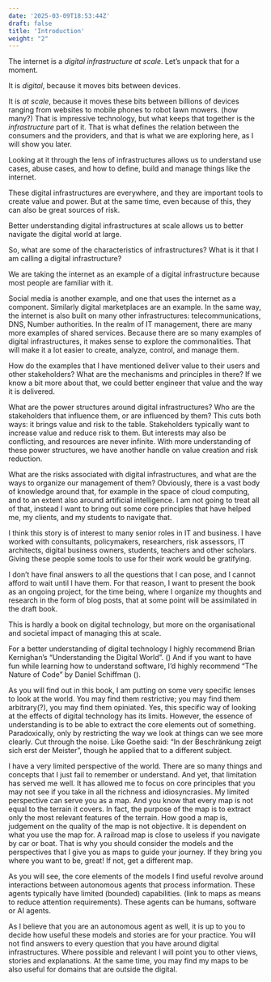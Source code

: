 ```yaml
---
date: '2025-03-09T18:53:44Z'
draft: false
title: 'Introduction'
weight: "2"
---
```

The internet is a _digital infrastructure at scale_. Let’s unpack that for a moment.

It is _digital_, because it moves bits between devices.

It is _at scale_, because it moves these bits between billions of devices ranging from websites to mobile phones to robot lawn mowers. (how many?) That is impressive technology, but what keeps that together is the _infrastructure_ part of it. That is what defines the relation between the consumers and the providers, and that is what we are exploring here, as I will show you later.

Looking at it through the lens of infrastructures allows us to understand use cases, abuse cases, and how to define, build and manage things like the internet.

These digital infrastructures are everywhere, and they are important tools to create value and power. But at the same time, even because of this, they can also be great sources of risk.

Better understanding digital infrastructures at scale allows us to better navigate the digital world at large.

So, what are some of the characteristics of infrastructures? What is it that I am calling a digital infrastructure?

We are taking the internet as an example of a digital infrastructure because most people are familiar with it.

Social media is another example, and one that uses the internet as a component. Similarly digital marketplaces are an example.
In the same way, the internet is also built on many other infrastructures: telecommunications, DNS, Number authorities.
In the realm of IT management, there are many more examples of shared services.
Because there are so many examples of digital infrastructures, it makes sense to explore the commonalities. That will make it a lot easier to create, analyze, control, and manage them.

How do the examples that I have mentioned deliver value to their users and other stakeholders? What are the mechanisms and principles in there? If we know a bit more about that, we could better engineer that value and the way it is delivered.

What are the power structures around digital infrastructures? Who are the stakeholders that influence them, or are influenced by them? This cuts both ways: it brings value and risk to the table. Stakeholders typically want to increase value and reduce risk to them. But interests may also be conflicting, and resources are never infinite. With more understanding of these power structures, we have another handle on value creation and risk reduction.

What are the risks associated with digital infrastructures, and what are the ways to organize our management of them? Obviously, there is a vast body of knowledge around that, for example in the space of cloud computing, and to an extent also around artificial intelligence. I am not going to treat all of that, instead I want to bring out some core principles that have helped me, my clients, and my students to navigate that.

I think this story is of interest to many senior roles in IT and business. I have worked with consultants, policymakers, researchers, risk assessors, IT architects, digital business owners, students, teachers and other scholars. Giving these people some tools to use for their work would be gratifying.

I don’t have final answers to all the questions that I can pose, and I cannot afford to wait until I have them. For that reason, I want to present the book as an ongoing project, for the time being, where I organize my thoughts and research in the form of blog posts, that at some point will be assimilated in the draft book.

This is hardly a book on digital technology, but more on the organisational and societal impact of managing this at scale.

For a better understanding of digital technology I highly recommend Brian Kernighan’s “Understanding the Digital World”. () And if you want to have fun while learning how to understand software, I’d highly recommend “The Nature of Code” by Daniel Schiffman ().

As you will find out in this book, I am putting on some very specific lenses to look at the world. You may find them restrictive; you may find them arbitrary(?), you may find them opiniated. Yes, this specific way of looking at the effects of digital technology has its limits. However, the essence of understanding is to be able to extract the core elements out of something. Paradoxically, only by restricting the way we look at things can we see more clearly. Cut through the noise. Like Goethe said: “In der Beschränkung zeigt sich erst der Meister”, though he applied that to a different subject.

I have a very limited perspective of the world. There are so many things and concepts that I just fail to remember or understand.
And yet, that limitation has served me well. It has allowed me to focus on core principles that you may not see if you take in all the richness and idiosyncrasies.
My limited perspective can serve you as a map. And you know that every map is not equal to the terrain it covers. In fact, the purpose of the map is to extract only the most relevant features of the terrain. How good a map is, judgement on the quality of the map is not objective. It is dependent on what you use the map for. A railroad map is close to useless if you navigate by car or boat.
That is why you should consider the models and the perspectives that I give you as maps to guide your journey. If they bring you where you want to be, great! If not, get a different map.

As you will see, the core elements of the models I find useful revolve around interactions between autonomous agents that process information. These agents typically have limited (bounded) capabilities. (link to maps as means to reduce attention requirements). These agents can be humans, software or AI agents.

As I believe that you are an autonomous agent as well, it is up to you to decide how useful these models and stories are for your practice. You will not find answers to every question that you have around digital infrastructures. Where possible and relevant I will point you to other views, stories and explanations. At the same time, you may find my maps to be also useful for domains that are outside the digital.
